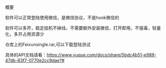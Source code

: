 概要

软件可以正常登陆使用微信，是微信协议，不是hook微信的

软件可以多开，稳定挂机不掉线，不需要额外安装微信，打开即用，不报毒，轻量化，多开占用资源少

仓库上的Feixunsingle.rar,可以下载登陆测试

具体的API文档请看：https://www.yuque.com/docs/share/5bdc4b51-e989-47db-83f7-0770e2cc9dae?#
